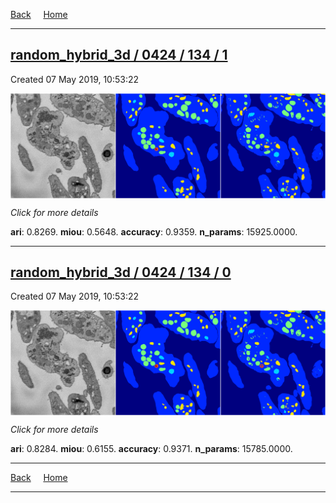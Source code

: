 
[Back](..)&nbsp;&nbsp;&nbsp;&nbsp;&nbsp;[Home](https://leapmanlab.github.io/snapshots)

---

<div class="summary"><a href="1"><h2>random_hybrid_3d / 0424 / 134 / 1</h2></a><p>Created 07 May 2019, 10:53:22
</p><a href="1"><img src="1/media/summary.png" align="center"></a><p>
<i>Click for more details</i>
</p></div>

**ari**: 0.8269. **miou**: 0.5648. **accuracy**: 0.9359. **n_params**: 15925.0000. 

---

<div class="summary"><a href="0"><h2>random_hybrid_3d / 0424 / 134 / 0</h2></a><p>Created 07 May 2019, 10:53:22
</p><a href="0"><img src="0/media/summary.png" align="center"></a><p>
<i>Click for more details</i>
</p></div>

**ari**: 0.8284. **miou**: 0.6155. **accuracy**: 0.9371. **n_params**: 15785.0000. 

---

[Back](..)&nbsp;&nbsp;&nbsp;&nbsp;&nbsp;[Home](https://leapmanlab.github.io/snapshots)

---